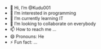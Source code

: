 - 👋 Hi, I’m @Kudu001
- 👀 I’m interested in programming
- 🌱 I’m currently learning IT
- 💞️ I’m looking to collaborate on everybody
- 📫 How to reach me ...
- 😄 Pronouns: He
- ⚡ Fun fact: ...

<!---
Kudu001/Kudu001 is a ✨ special ✨ repository because its `README.md` (this file) appears on your GitHub profile.
You can click the Preview link to take a look at your changes.
--->

